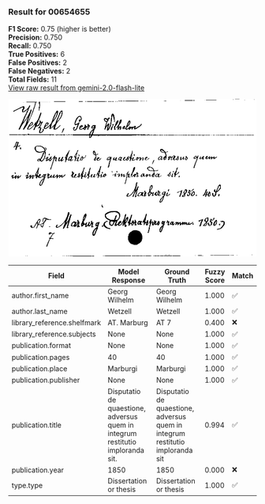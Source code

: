 ### Result for 00654655
**F1 Score:** 0.75 (higher is better)<br>**Precision:** 0.750<br>**Recall:** 0.750<br>**True Positives:** 6<br>**False Positives:** 2<br>**False Negatives:** 2<br>**Total Fields:** 11<br>[View raw result from gemini-2.0-flash-lite](https://github.com/RISE-UNIBAS/humanities_data_benchmark/blob/main/results/2025-10-01/T0152/request_T0152_00654655.json)

<img src="https://github.com/RISE-UNIBAS/humanities_data_benchmark/blob/main/benchmarks/zettelkatalog/images/00654655.jpg?raw=true" alt="00654655" width="600px">

| Field | Model Response | Ground Truth | Fuzzy Score | Match |
|-------|----------------|--------------|-------------|-------|
| author.first_name | Georg Wilhelm | Georg Wilhelm | 1.000 | ✅ |
| author.last_name | Wetzell | Wetzell | 1.000 | ✅ |
| library_reference.shelfmark | AT. Marburg | AT 7 | 0.400 | ❌ |
| library_reference.subjects | None | None | 1.000 | ✅ |
| publication.format | None | None | 1.000 | ✅ |
| publication.pages | 40 | 40 | 1.000 | ✅ |
| publication.place | Marburgi | Marburgi | 1.000 | ✅ |
| publication.publisher | None | None | 1.000 | ✅ |
| publication.title | Disputatio de quaestione, adversus quem in integrum restitutio imploranda sit. | Disputatio de quaestione, adversus quem in integrum restitutio imploranda sit | 0.994 | ✅ |
| publication.year | 1850 | 1850 | 0.000 | ❌ |
| type.type | Dissertation or thesis | Dissertation or thesis | 1.000 | ✅ |
